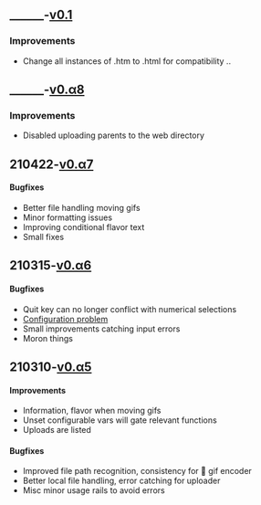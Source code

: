 ## ______-[v0.1]

### Improvements
- Change all instances of .htm to .html for compatibility ..

## ______-[v0.α8]

### Improvements
- Disabled uploading parents to the web directory

## 210422-[v0.α7]

#### Bugfixes
- Better file handling moving gifs
- Minor formatting issues
- Improving conditional flavor text
- Small fixes

## 210315-[v0.α6]

#### Bugfixes
- Quit key can no longer conflict with numerical selections
- [Configuration problem](https://github.com/kees-/ads/issues/1)
- Small improvements catching input errors
- Moron things

## 210310-[v0.α5]

#### Improvements
- Information, flavor when moving gifs
- Unset configurable vars will gate relevant functions
- Uploads are listed

#### Bugfixes
- Improved file path recognition, consistency for 🔗 gif encoder
- Better local file handling, error catching for uploader
- Misc minor usage rails to avoid errors

[v0.α5]: https://github.com/kees-/ads/releases/tag/v0.%CE%B15
[v0.α6]: https://github.com/kees-/ads/releases/tag/v0.%CE%B16
[v0.α7]: https://github.com/kees-/ads/releases/tag/v0.%CE%B17
[v0.α8]: https://github.com/kees-/ads/releases/tag/v0.%CE%B18
[v0.1]: https://github.com/kees-/ads/releases/tag/v0.1
